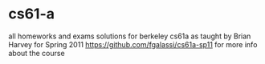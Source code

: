 # cs61-a
all homeworks and exams solutions for berkeley cs61a as taught by Brian Harvey for Spring 2011
https://github.com/fgalassi/cs61a-sp11 for more info about the course

